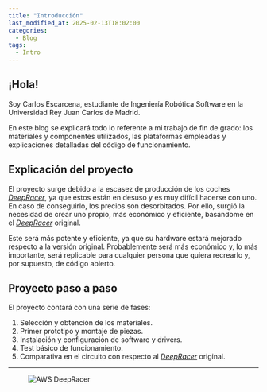 ```yaml
---
title: "Introducción"
last_modified_at: 2025-02-13T18:02:00
categories:
  - Blog
tags:
  - Intro
---
```


## ¡Hola!

Soy Carlos Escarcena, estudiante de Ingeniería Robótica Software en la Universidad Rey Juan Carlos de Madrid.

En este blog se explicará todo lo referente a mi trabajo de fin de grado: los materiales y componentes utilizados, las plataformas empleadas y explicaciones detalladas del código de funcionamiento.  

## Explicación del proyecto

El proyecto surge debido a la escasez de producción de los coches [*DeepRacer*](https://aws.amazon.com/es/deepracer/), ya que estos están en desuso y es muy difícil hacerse con uno. En caso de conseguirlo, los precios son desorbitados. Por ello, surgió la necesidad de crear uno propio, más económico y eficiente, basándome en el [*DeepRacer*](https://aws.amazon.com/es/deepracer/) original.  

Este será más potente y eficiente, ya que su hardware estará mejorado respecto a la versión original. Probablemente será más económico y, lo más importante, será replicable para cualquier persona que quiera recrearlo y, por supuesto, de código abierto.  

## Proyecto paso a paso

El proyecto contará con una serie de fases:

1. Selección y obtención de los materiales.  
2. Primer prototipo y montaje de piezas.  
3. Instalación y configuración de software y drivers.  
4. Test básico de funcionamiento.  
5. Comparativa en el circuito con respecto al [*DeepRacer*](https://aws.amazon.com/es/deepracer/) original.  

---

<figure class="align-center" style="max-width: 100%">
  <img src="{{ site.url }}{{ site.baseurl }}/assets/images/DeepRacer.png" alt="AWS DeepRacer">
</figure>
